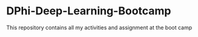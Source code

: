 # DPhi-Deep-Learning-Bootcamp
This repository contains all my activities and assignment at the  boot camp
